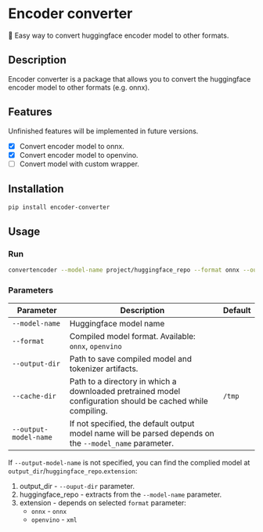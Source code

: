 # Encoder converter
:rocket: Easy way to convert huggingface encoder model to other formats.
## Description
Encoder converter is a package that allows you to convert the huggingface encoder model to other formats (e.g. onnx).
## Features
Unfinished features will be implemented in future versions.
- [x] Convert encoder model to onnx.
- [x] Convert encoder model to openvino.
- [ ] Convert model with custom wrapper.
## Installation
```bash
pip install encoder-converter
```
## Usage
### Run
```bash
convertencoder --model-name project/huggingface_repo --format onnx --output-dir /my/output/dir --cache-dir /cache/dir --output-model-name t5_encoder
```
### Parameters
| Parameter             | Description                                               | Default   |
|-----------------------|-----------------------------------------------------------|-----------|
| `--model-name`        | Huggingface model name                                    |           |
| `--format`            | Compiled model format. Available: `onnx`, `openvino`      |           |
| `--output-dir`        | Path to save compiled model and tokenizer artifacts.      |           |
| `--cache-dir`         | Path to a directory in which a downloaded pretrained model configuration should be cached while compiling.                                                             |  `/tmp`   |
| `--output-model-name` | If not specified, the default output model name will be parsed depends on the `--model_name` parameter.                                                             |           |
If `--output-model-name` is not specified, you can find the complied model at `output_dir`/`huggingface_repo`.`extension`:
1. output_dir - `--ouput-dir` parameter.
2. huggingface_repo - extracts from the `--model-name` parameter.
3. extension - depends on selected `format` parameter:
    * `onnx` - `onnx`
    * `openvino` - `xml`
